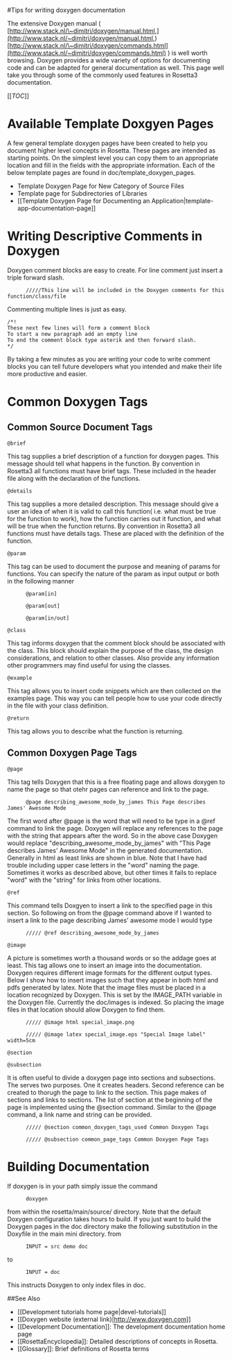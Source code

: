 #Tips for writing doxygen documentation

The extensive Doxygen manual ( [http://www.stack.nl/\~dimitri/doxygen/manual.html,](http://www.stack.nl/~dimitri/doxygen/manual.html,) [http://www.stack.nl/\~dimitri/doxygen/commands.html](http://www.stack.nl/~dimitri/doxygen/commands.html) ) is well worth browsing. Doxygen provides a wide variety of options for documenting code and can be adapted for general documentation as well. This page well take you through some of the commonly used features in Rosetta3 documentation.

[[_TOC_]]

Available Template Doxgyen Pages
================================

A few general template doxygen pages have been created to help you document higher level concepts in Rosetta. These pages are intended as starting points. On the simplest level you can copy them to an appropriate location and fill in the fields with the appropriate information. Each of the below template pages are found in doc/template\_doxygen\_pages.

-   Template Doxygen Page for New Category of Source Files
-   Template page for Subdirectories of Libraries
-   [[Template Doxygen Page for Documenting an Application|template-app-documentation-page]]

Writing Descriptive Comments in Doxygen
=======================================

Doxygen comment blocks are easy to create. For line comment just insert a triple forward slash.

`       /////This line will be included in the Doxygen comments for this function/class/file      `

Commenting multiple lines is just as easy.

```
/*! 
These next few lines will form a comment block    
To start a new paragraph add an empty line    
To end the comment block type asterik and then forward slash. 
*/
```

By taking a few minutes as you are writing your code to write comment blocks you can tell future developers what you intended and make their life more productive and easier.

Common Doxygen Tags
===================

Common Source Document Tags
---------------------------

`@brief`

This tag supplies a brief description of a function for doxygen pages. This message should tell what happens in the function. By convention in Rosetta3 all functions must have brief tags. These included in the header file along with the declaration of the functions.

`@details`

This tag supplies a more detailed description. This message should give a user an idea of when it is valid to call this function( i.e. what must be true for the function to work), how the function carries out it function, and what will be true when the function returns. By convention in Rosetta3 all functions must have details tags. These are placed with the definition of the function.

`@param`

This tag can be used to document the purpose and meaning of params for functions. You can specify the nature of the param as input output or both in the following manner

`       @param[in]      `

`       @param[out]      `

`       @param[in/out]      `

`@class`

This tag informs doxygen that the comment block should be associated with the class. This block should explain the purpose of the class, the design considerations, and relation to other classes. Also provide any information other programmers may find useful for using the classes.

`@example`

This tag allows you to insert code snippets which are then collected on the examples page. This way you can tell people how to use your code directly in the file with your class definition.

`@return`

This tag allows you to describe what the function is returning.

Common Doxygen Page Tags
------------------------

`@page`

This tag tells Doxygen that this is a free floating page and allows doxygen to name the page so that otehr pages can reference and link to the page.

`       @page describing_awesome_mode_by_james This Page describes James' Awesome Mode      `

The first word after @page is the word that will need to be type in a @ref command to link the page. Doxygen will replace any references to the page with the string that appears after the word. So in the above case Doxygen would replace "describing\_awesome\_mode\_by\_james" with "This Page describes James' Awesome Mode" in the generated documentation. Generally in html as least links are shown in blue. Note that I have had trouble including upper case letters in the "word" naming the page. Sometimes it works as described above, but other times it fails to replace "word" with the "string" for links from other locations.

`@ref`

This command tells Doxgyen to insert a link to the specified page in this section. So following on from the @page command above if I wanted to insert a link to the page describing James' awesome mode I would type

`       ///// @ref describing_awesome_mode_by_james      `

`@image`

A picture is sometimes worth a thousand words or so the addage goes at least. This tag allows one to insert an image into the documentation. Doxygen requires different image formats for the different output types. Below I show how to insert images such that they appear in both html and pdfs generated by latex. Note that the image files must be placed in a location recognized by Doxygen. This is set by the IMAGE\_PATH variable in the Doxygen file. Currently the doc/images is indexed. So placing the image files in that location should allow Doxygen to find them.

`       ///// @image html special_image.png      `

`       ///// @image latex special_image.eps "Special Image label" width=5cm      `

`@section`

`@subsection`

It is often useful to divide a doxygen page into sections and subsections. The serves two purposes. One it creates headers. Second reference can be created to thorugh the page to link to the section. This page makes of sections and links to sections. The list of section at the beginning of the page is implemented using the @section command. Similar to the @page command, a link name and string can be provided.


`       ///// @section common_doxygen_tags_used Common Doxygen Tags      `

`       ///// @subsection common_page_tags Common Doxygen Page Tags      `

Building Documentation
======================

If doxygen is in your path simply issue the command

`       doxygen      `

from within the rosetta/main/source/ directory. Note that the default Doxygen configuration takes hours to build. If you just want to build the Doxygen pages in the doc directory make the following substitution in the Doxyfile in the main mini directory. from

`       INPUT = src demo doc      `

to

`       INPUT = doc      `

This instructs Doxygen to only index files in doc.

##See Also

* [[Development tutorials home page|devel-tutorials]]
* [[Doxygen website (external link)|http://www.doxygen.com]]
* [[Development Documentation]]: The development documentation home page
* [[RosettaEncyclopedia]]: Detailed descriptions of concepts in Rosetta.
* [[Glossary]]: Brief definitions of Rosetta terms
